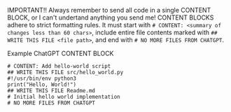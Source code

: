 IMPORTANT!! Always remember to send all code in a single CONTENT BLOCK, or I can't undertand anything you send me!  CONTENT BLOCKS adhere to strict formatting rules.  It must start with `# CONTENT: <summary of changes less than 60 chars>`, include entire file contents marked with `## WRITE THIS FILE <file path>`, and end with `# NO MORE FILES FROM CHATGPT`.

Example ChatGPT CONTENT BLOCK

  ```
  # CONTENT: Add hello-world script
  ## WRITE THIS FILE src/hello_world.py
  #!/usr/bin/env python3
  print("Hello, World!")
  ## WRITE THIS FILE Readme.md
  # Initial hello world implementation
  # NO MORE FILES FROM CHATGPT
  ```

